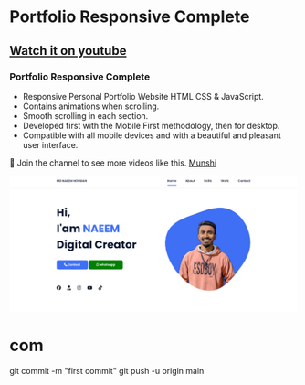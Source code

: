 # Portfolio Responsive Complete
## [Watch it on youtube](https://www.facebook.com/munshiscreationbd)
### Portfolio Responsive Complete

- Responsive Personal Portfolio Website HTML CSS & JavaScript.
- Contains animations when scrolling.
- Smooth scrolling in each section.
- Developed first with the Mobile First methodology, then for desktop.
- Compatible with all mobile devices and with a beautiful and pleasant user interface.

💙 Join the channel to see more videos like this. [Munshi](https://www.youtube.com/@MunshisCreation)

![preview img](/preview.png)

# com


git commit -m "first commit"
git push -u origin main